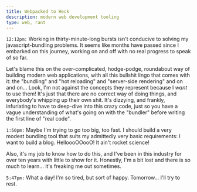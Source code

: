 ```yaml
---
title: Webpacked to Heck
description: modern web development tooling
type: web, rant
---
```


`12:12pm:` Working in thirty-minute-long bursts isn't conducive to solving my javascript-bundling problems. It seems like months have passed since I embarked on this journey, working on and off with no real progress to speak of so far.

Let's blame this on the over-complicated, hodge-podge, roundabout way of building modern web applications, with all this bullshit lingo that comes with it: the "bundling" and "hot reloading" and "server-side rendering" and on and on... Look, I'm not against the concepts they represent because I *want* to use them! It's just that there are no correct way of doing things, and everybody's whipping up their own shit. It's dizzying, and frankly, infuriating to have to deep-dive into this crazy code, just so you have a vague understanding of what's going on with the "bundler" before writing the first line of "real code".

`1:50pm:` Maybe I'm trying to go too big, too fast. I should build a very modest bundling tool that suits my admittedly very basic requirements: I want to build a blog. HelloooOOooO! It ain't rocket science!

Also, it's my job to know how to do this, and I've been in this industry for over ten years with little to show for it. Honestly, I'm a bit lost and there is so much to learn... it's freaking me out sometimes.

`5:47pm:` What a day! I'm so tired, but sort of happy. Tomorrow... I'll try to rest.
